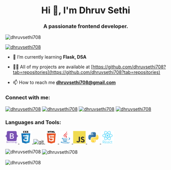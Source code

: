 <!-- # dhruvsethi708  -->
<h1 align="center">Hi 👋, I'm Dhruv Sethi</h1>
<h3 align="center">A passionate frontend developer.</h3>

<p align="left"> <img src="https://komarev.com/ghpvc/?username=dhruvsethi708&label=Profile%20views&color=0e75b6&style=flat" alt="dhruvsethi708" /> </p>

<p align="left"> <a href="https://github.com/ryo-ma/github-profile-trophy"><img src="https://github-profile-trophy.vercel.app/?username=dhruvsethi708" alt="dhruvsethi708" /></a> </p>

- 🌱 I’m currently learning **Flask, DSA**

- 👨‍💻 All of my projects are available at [https://github.com/dhruvsethi708?tab=repositories](https://github.com/dhruvsethi708?tab=repositories)

- 📫 How to reach me **dhruvsethi708@gmail.com**

<h3 align="left">Connect with me:</h3>
<p align="left">
<a href="https://twitter.com/dhruvsethi708" target="blank"><img align="center" src="https://raw.githubusercontent.com/rahuldkjain/github-profile-readme-generator/master/src/images/icons/Social/twitter.svg" alt="dhruvsethi708" height="30" width="40" /></a>
<a href="https://linkedin.com/in/dhruvsethi708" target="blank"><img align="center" src="https://raw.githubusercontent.com/rahuldkjain/github-profile-readme-generator/master/src/images/icons/Social/linked-in-alt.svg" alt="dhruvsethi708" height="30" width="40" /></a>
<a href="https://instagram.com/dhruvsethi708" target="blank"><img align="center" src="https://raw.githubusercontent.com/rahuldkjain/github-profile-readme-generator/master/src/images/icons/Social/instagram.svg" alt="dhruvsethi708" height="30" width="40" /></a>
<a href="https://www.codechef.com/users/dhruvsethi708" target="blank"><img align="center" src="https://cdn.jsdelivr.net/npm/simple-icons@3.1.0/icons/codechef.svg" alt="dhruvsethi708" height="30" width="40" /></a>
</p>

<h3 align="left">Languages and Tools:</h3>
<p align="left"> <a href="https://getbootstrap.com" target="_blank" rel="noreferrer"> <img src="https://raw.githubusercontent.com/devicons/devicon/master/icons/bootstrap/bootstrap-plain-wordmark.svg" alt="bootstrap" width="40" height="40"/> </a> <a href="https://www.w3schools.com/css/" target="_blank" rel="noreferrer"> <img src="https://raw.githubusercontent.com/devicons/devicon/master/icons/css3/css3-original-wordmark.svg" alt="css3" width="40" height="40"/> </a> <a href="https://git-scm.com/" target="_blank" rel="noreferrer"> <img src="https://www.vectorlogo.zone/logos/git-scm/git-scm-icon.svg" alt="git" width="40" height="40"/> </a> <a href="https://www.w3.org/html/" target="_blank" rel="noreferrer"> <img src="https://raw.githubusercontent.com/devicons/devicon/master/icons/html5/html5-original-wordmark.svg" alt="html5" width="40" height="40"/> </a> <a href="https://www.java.com" target="_blank" rel="noreferrer"> <img src="https://raw.githubusercontent.com/devicons/devicon/master/icons/java/java-original.svg" alt="java" width="40" height="40"/> </a> <a href="https://developer.mozilla.org/en-US/docs/Web/JavaScript" target="_blank" rel="noreferrer"> <img src="https://raw.githubusercontent.com/devicons/devicon/master/icons/javascript/javascript-original.svg" alt="javascript" width="40" height="40"/> </a> <a href="https://www.python.org" target="_blank" rel="noreferrer"> <img src="https://raw.githubusercontent.com/devicons/devicon/master/icons/python/python-original.svg" alt="python" width="40" height="40"/> </a> <a href="https://reactjs.org/" target="_blank" rel="noreferrer"> <img src="https://raw.githubusercontent.com/devicons/devicon/master/icons/react/react-original-wordmark.svg" alt="react" width="40" height="40"/> </a> </p>

<p><img align="left" src="https://github-readme-stats.vercel.app/api/top-langs?username=dhruvsethi708&show_icons=true&locale=en&layout=compact" alt="dhruvsethi708" /></p>

<p>&nbsp;<img align="center" src="https://github-readme-stats.vercel.app/api?username=dhruvsethi708&show_icons=true&locale=en" alt="dhruvsethi708" /></p>

<p><img align="center" src="https://github-readme-streak-stats.herokuapp.com/?user=dhruvsethi708&" alt="dhruvsethi708" /></p>

